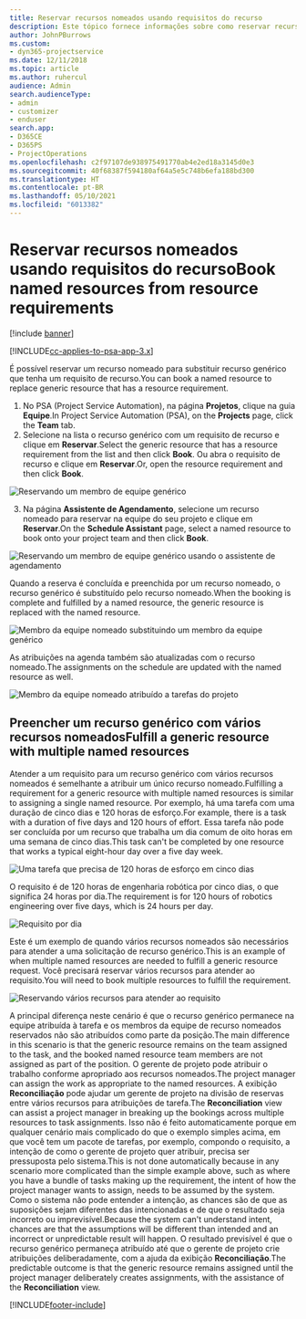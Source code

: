 ```yaml
---
title: Reservar recursos nomeados usando requisitos do recurso
description: Este tópico fornece informações sobre como reservar recursos nomeados para um requisito de recurso genérico.
author: JohnPBurrows
ms.custom:
- dyn365-projectservice
ms.date: 12/11/2018
ms.topic: article
ms.author: ruhercul
audience: Admin
search.audienceType:
- admin
- customizer
- enduser
search.app:
- D365CE
- D365PS
- ProjectOperations
ms.openlocfilehash: c2f97107de938975491770ab4e2ed18a3145d0e3
ms.sourcegitcommit: 40f68387f594180af64a5e5c748b6efa188bd300
ms.translationtype: HT
ms.contentlocale: pt-BR
ms.lasthandoff: 05/10/2021
ms.locfileid: "6013382"
---
```

# <a name="book-named-resources-from-resource-requirements"></a><span data-ttu-id="f7fd2-103">Reservar recursos nomeados usando requisitos do recurso</span><span class="sxs-lookup"><span data-stu-id="f7fd2-103">Book named resources from resource requirements</span></span>

[!include [banner](../includes/psa-now-project-operations.md)]

[!INCLUDE[cc-applies-to-psa-app-3.x](../includes/cc-applies-to-psa-app-3x.md)]

<span data-ttu-id="f7fd2-104">É possível reservar um recurso nomeado para substituir recurso genérico que tenha um requisito de recurso.</span><span class="sxs-lookup"><span data-stu-id="f7fd2-104">You can book a named resource to replace generic resource that has a resource requirement.</span></span>

1. <span data-ttu-id="f7fd2-105">No PSA (Project Service Automation), na página **Projetos**, clique na guia **Equipe**.</span><span class="sxs-lookup"><span data-stu-id="f7fd2-105">In Project Service Automation (PSA), on the **Projects** page, click the **Team** tab.</span></span>
2. <span data-ttu-id="f7fd2-106">Selecione na lista o recurso genérico com um requisito de recurso e clique em **Reservar**.</span><span class="sxs-lookup"><span data-stu-id="f7fd2-106">Select the generic resource that has a resource requirement from the list and then click **Book**.</span></span> <span data-ttu-id="f7fd2-107">Ou abra o requisito de recurso e clique em **Reservar**.</span><span class="sxs-lookup"><span data-stu-id="f7fd2-107">Or, open the resource requirement and then click **Book**.</span></span>


![Reservando um membro de equipe genérico](media/RM-how-to-14.png)


3. <span data-ttu-id="f7fd2-109">Na página **Assistente de Agendamento**, selecione um recurso nomeado para reservar na equipe do seu projeto e clique em **Reservar**.</span><span class="sxs-lookup"><span data-stu-id="f7fd2-109">On the **Schedule Assistant** page, select a named resource to book onto your project team and then click **Book**.</span></span>

![Reservando um membro de equipe genérico usando o assistente de agendamento](media/RM-how-to-15.png)

<span data-ttu-id="f7fd2-111">Quando a reserva é concluída e preenchida por um recurso nomeado, o recurso genérico é substituído pelo recurso nomeado.</span><span class="sxs-lookup"><span data-stu-id="f7fd2-111">When the booking is complete and fulfilled by a named resource, the generic resource is replaced with the named resource.</span></span>

![Membro da equipe nomeado substituindo um membro da equipe genérico](media/RM-how-to-16.png)

<span data-ttu-id="f7fd2-113">As atribuições na agenda também são atualizadas com o recurso nomeado.</span><span class="sxs-lookup"><span data-stu-id="f7fd2-113">The assignments on the schedule are updated with the named resource as well.</span></span>

![Membro da equipe nomeado atribuído a tarefas do projeto](media/RM-how-to-17.png)

## <a name="fulfill-a-generic-resource-with-multiple-named-resources"></a><span data-ttu-id="f7fd2-115">Preencher um recurso genérico com vários recursos nomeados</span><span class="sxs-lookup"><span data-stu-id="f7fd2-115">Fulfill a generic resource with multiple named resources</span></span>
<span data-ttu-id="f7fd2-116">Atender a um requisito para um recurso genérico com vários recursos nomeados é semelhante a atribuir um único recurso nomeado.</span><span class="sxs-lookup"><span data-stu-id="f7fd2-116">Fulfilling a requirement for a generic resource with multiple named resources is similar to assigning a single named resource.</span></span> <span data-ttu-id="f7fd2-117">Por exemplo, há uma tarefa com uma duração de cinco dias e 120 horas de esforço.</span><span class="sxs-lookup"><span data-stu-id="f7fd2-117">For example, there is a task with a duration of five days and 120 hours of effort.</span></span> <span data-ttu-id="f7fd2-118">Essa tarefa não pode ser concluída por um recurso que trabalha um dia comum de oito horas em uma semana de cinco dias.</span><span class="sxs-lookup"><span data-stu-id="f7fd2-118">This task can't be completed by one resource that works a typical eight-hour day over a five day week.</span></span> 

![Uma tarefa que precisa de 120 horas de esforço em cinco dias](media/RM-how-to-21.png)

<span data-ttu-id="f7fd2-120">O requisito é de 120 horas de engenharia robótica por cinco dias, o que significa 24 horas por dia.</span><span class="sxs-lookup"><span data-stu-id="f7fd2-120">The requirement is for 120 hours of robotics engineering over five days, which is 24 hours per day.</span></span>

![Requisito por dia](media/RM-how-to-22.png)

<span data-ttu-id="f7fd2-122">Este é um exemplo de quando vários recursos nomeados são necessários para atender a uma solicitação de recurso genérico.</span><span class="sxs-lookup"><span data-stu-id="f7fd2-122">This is an example of when multiple named resources are needed to fulfill a generic resource request.</span></span> <span data-ttu-id="f7fd2-123">Você precisará reservar vários recursos para atender ao requisito.</span><span class="sxs-lookup"><span data-stu-id="f7fd2-123">You will need to book multiple resources to fulfill the requirement.</span></span>

![Reservando vários recursos para atender ao requisito](media/RM-how-to-23.png)

<span data-ttu-id="f7fd2-125">A principal diferença neste cenário é que o recurso genérico permanece na equipe atribuída à tarefa e os membros da equipe de recurso nomeados reservados não são atribuídos como parte da posição.</span><span class="sxs-lookup"><span data-stu-id="f7fd2-125">The main difference in this scenario is that the generic resource remains on the team assigned to the task, and the booked named resource team members are not assigned as part of the position.</span></span> <span data-ttu-id="f7fd2-126">O gerente de projeto pode atribuir o trabalho conforme apropriado aos recursos nomeados.</span><span class="sxs-lookup"><span data-stu-id="f7fd2-126">The project manager can assign the work as appropriate to the named resources.</span></span> <span data-ttu-id="f7fd2-127">A exibição **Reconciliação** pode ajudar um gerente de projeto na divisão de reservas entre vários recursos para atribuições de tarefa.</span><span class="sxs-lookup"><span data-stu-id="f7fd2-127">The **Reconciliation** view can assist a project manager in breaking up the bookings across multiple resources to task assignments.</span></span> <span data-ttu-id="f7fd2-128">Isso não é feito automaticamente porque em qualquer cenário mais complicado do que o exemplo simples acima, em que você tem um pacote de tarefas, por exemplo, compondo o requisito, a intenção de como o gerente de projeto quer atribuir, precisa ser pressuposta pelo sistema.</span><span class="sxs-lookup"><span data-stu-id="f7fd2-128">This is not done automatically because in any scenario more complicated than the simple example above, such as where you have a bundle of tasks making up the requirement, the intent of how the project manager wants to assign, needs to be assumed by the system.</span></span> <span data-ttu-id="f7fd2-129">Como o sistema não pode entender a intenção, as chances são de que as suposições sejam diferentes das intencionadas e de que o resultado seja incorreto ou imprevisível.</span><span class="sxs-lookup"><span data-stu-id="f7fd2-129">Because the system can't understand intent, chances are that the assumptions will be different than intended and an incorrect or unpredictable result will happen.</span></span> <span data-ttu-id="f7fd2-130">O resultado previsível é que o recurso genérico permaneça atribuído até que o gerente de projeto crie atribuições deliberadamente, com a ajuda da exibição **Reconciliação**.</span><span class="sxs-lookup"><span data-stu-id="f7fd2-130">The predictable outcome is that the generic resource remains assigned until the project manager deliberately creates assignments, with the assistance of the **Reconciliation** view.</span></span>




[!INCLUDE[footer-include](../includes/footer-banner.md)]